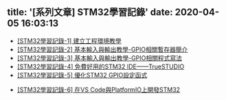 title: '[系列文章] STM32學習記錄'
date: 2020-04-05 16:03:13
---
* [\[STM32學習記錄-1\] 建立工程環境教學](/2018/08/learningstm32-01/)
* [\[STM32學習記錄-2\] 基本輸入與輸出教學-GPIO相關暫存器簡介](/2018/08/learningstm32-02/)
* [\[STM32學習記錄-3\] 基本輸入與輸出教學-GPIO相關程式寫法](/2018/09/learningstm32-03/)
* [\[STM32學習記錄-4\] 免費好用的STM32 IDE——TrueSTUDIO](/2020/03/learningstm32-04/)
* [\[STM32學習記錄-5\] 優化STM32 GPIO設定函式](/2020/04/learningstm32-05/)
- [\[STM32學習記錄-6\] 在VS Code與PlatformIO上開發STM32](/2021/11/learningstm32-platformio/)